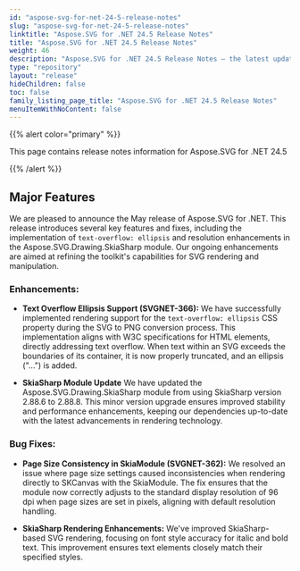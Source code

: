 ```yaml
---
id: "aspose-svg-for-net-24-5-release-notes"
slug: "aspose-svg-for-net-24-5-release-notes"
linktitle: "Aspose.SVG for .NET 24.5 Release Notes"
title: "Aspose.SVG for .NET 24.5 Release Notes"
weight: 46
description: "Aspose.SVG for .NET 24.5 Release Notes – the latest updates and fixes."
type: "repository"
layout: "release"
hideChildren: false
toc: false
family_listing_page_title: "Aspose.SVG for .NET 24.5 Release Notes"
menuItemWithNoContent: false
---
```

{{% alert color="primary" %}}

This page contains release notes information for Aspose.SVG for .NET 24.5

{{% /alert %}}

## **Major Features**

We are pleased to announce the May release of Aspose.SVG for .NET. This release introduces several key features and fixes, including the implementation of `text-overflow: ellipsis` and resolution enhancements in the Aspose.SVG.Drawing.SkiaSharp module. Our ongoing enhancements are aimed at refining the toolkit's capabilities for SVG rendering and manipulation.

### Enhancements:
- **Text Overflow Ellipsis Support (SVGNET-366):**  We have successfully implemented rendering support for the `text-overflow: ellipsis` CSS property during the SVG to PNG conversion process. This implementation aligns with W3C specifications for HTML elements, directly addressing text overflow. When text within an SVG exceeds the boundaries of its container, it is now properly truncated, and an ellipsis ("...") is added. 

- **SkiaSharp Module Update** We have updated the Aspose.SVG.Drawing.SkiaSharp module from using SkiaSharp version 2.88.6 to 2.88.8. This minor version upgrade ensures improved stability and performance enhancements, keeping our dependencies up-to-date with the latest advancements in rendering technology.

### Bug Fixes:
- **Page Size Consistency in SkiaModule (SVGNET-362):** We resolved an issue where page size settings caused inconsistencies when rendering directly to SKCanvas with the SkiaModule. The fix ensures that the module now correctly adjusts to the standard display resolution of 96 dpi when page sizes are set in pixels, aligning with default resolution handling. 

- **SkiaSharp Rendering Enhancements:** We've improved SkiaSharp-based SVG rendering, focusing on font style accuracy for italic and bold text. This improvement ensures text elements closely match their specified styles.

